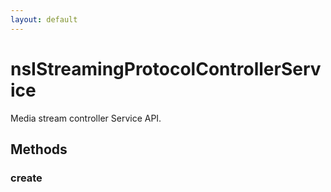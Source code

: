 ```yaml
---
layout: default
---
```


# nsIStreamingProtocolControllerService #
  
Media stream controller Service API.  
  

## Methods ##

### create ###
